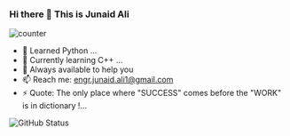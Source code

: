 ### Hi there 👋 This is Junaid Ali
![counter](https://enepz9y4vt3svs0.m.pipedream.net)

- 👯 Learned Python ...
- 🌱 Currently learning C++ ...
- 💬 Always available to help you
- 📫 Reach me: engr.junaid.ali1@gmail.com
- ⚡ Quote: The only place where "SUCCESS" comes before the "WORK" is in dictionary !...


![GitHub Status](https://github-readme-stats.vercel.app/api?username=junaidali1&&show_icons=true)

<!--
**junaidali1/junaidali1** is a ✨ _special_ ✨ repository because its `README.md` (this file) appears on your GitHub profile.


-->

